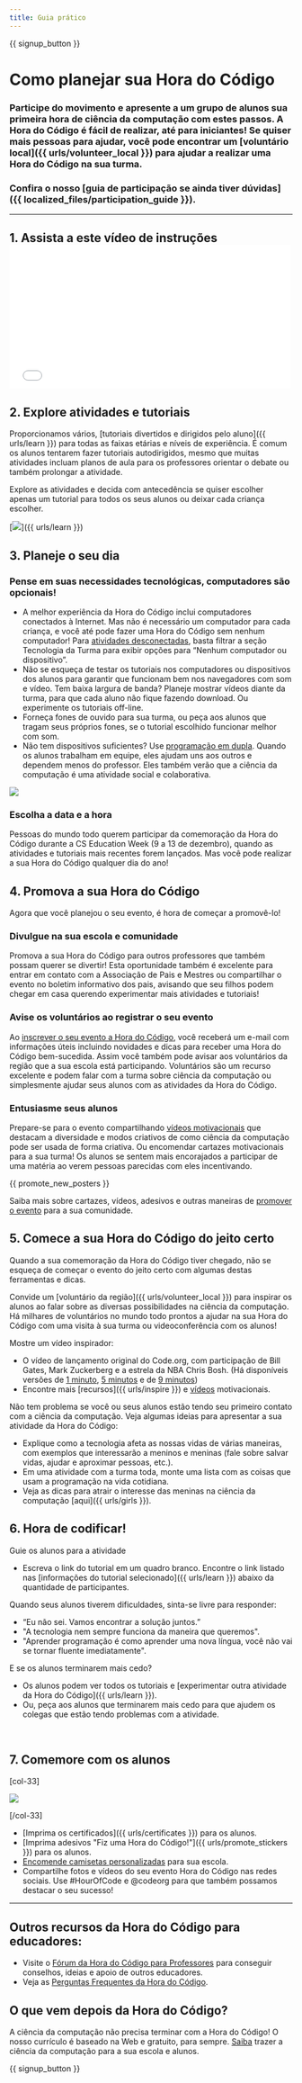 ```yaml
---
title: Guia prático
---
```


{{ signup_button }}

# Como planejar sua Hora do Código

### Participe do movimento e apresente a um grupo de alunos sua primeira hora de ciência da computação com estes passos. A Hora do Código é fácil de realizar, até para iniciantes! Se quiser mais pessoas para ajudar, você pode encontrar um [voluntário local]({{ urls/volunteer_local }}) para ajudar a realizar uma Hora do Código na sua turma.

### Confira o nosso [guia de participação se ainda tiver dúvidas]({{ localized_files/participation_guide }}).

***

## 1. Assista a este vídeo de instruções <iframe width="500" height="255" src="//www.youtube.com/embed/SrnvvWDm73k" frameborder="0" allowfullscreen></iframe>

## 2. Explore atividades e tutoriais

Proporcionamos vários, [tutoriais divertidos e dirigidos pelo aluno]({{ urls/learn }}) para todas as faixas etárias e níveis de experiência. É comum os alunos tentarem fazer tutoriais autodirigidos, mesmo que muitas atividades incluam planos de aula para os professores orientar o debate ou também prolongar a atividade.

Explore as atividades e decida com antecedência se quiser escolher apenas um tutorial para todos os seus alunos ou deixar cada criança escolher.

[<img src="/images/fit-700/tutorials.png" />]({{ urls/learn }})

## 3. Planeje o seu dia

### Pense em suas necessidades tecnológicas, computadores são opcionais!

- A melhor experiência da Hora do Código inclui computadores conectados à Internet. Mas não é necessário um computador para cada criança, e você até pode fazer uma Hora do Código sem nenhum computador! Para [atividades desconectadas](/learn), basta filtrar a seção Tecnologia da Turma para exibir opções para “Nenhum computador ou dispositivo”.
- Não se esqueça de testar os tutoriais nos computadores ou dispositivos dos alunos para garantir que funcionam bem nos navegadores com som e vídeo. Tem baixa largura de banda? Planeje mostrar vídeos diante da turma, para que cada aluno não fique fazendo download. Ou experimente os tutoriais off-line.
- Forneça fones de ouvido para sua turma, ou peça aos alunos que tragam seus próprios fones, se o tutorial escolhido funcionar melhor com som.
- Não tem dispositivos suficientes? Use [programação em dupla](https://www.youtube.com/watch?v=vgkahOzFH2Q). Quando os alunos trabalham em equipe, eles ajudam uns aos outros e dependem menos do professor. Eles também verão que a ciência da computação é uma atividade social e colaborativa.

<img src="/images/fit-350/group_ipad.jpg" />

### Escolha a data e a hora

Pessoas do mundo todo querem participar da comemoração da Hora do Código durante a CS Education Week (9 a 13 de dezembro), quando as atividades e tutoriais mais recentes forem lançados. Mas você pode realizar a sua Hora do Código qualquer dia do ano!

## 4. Promova a sua Hora do Código

Agora que você planejou o seu evento, é hora de começar a promovê-lo!

### Divulgue na sua escola e comunidade

Promova a sua Hora do Código para outros professores que também possam querer se divertir! Esta oportunidade também é excelente para entrar em contato com a Associação de Pais e Mestres ou compartilhar o evento no boletim informativo dos pais, avisando que seu filhos podem chegar em casa querendo experimentar mais atividades e tutoriais!

### Avise os voluntários ao registrar o seu evento

Ao [inscrever o seu evento a Hora do Código](/), você receberá um e-mail com informações úteis incluindo novidades e dicas para receber uma Hora do Código bem-sucedida. Assim você também pode avisar aos voluntários da região que a sua escola está participando. Voluntários são um recurso excelente e podem falar com a turma sobre ciência da computação ou simplesmente ajudar seus alunos com as atividades da Hora do Código.

### Entusiasme seus alunos

Prepare-se para o evento compartilhando [vídeos motivacionais](/promote/resources) que destacam a diversidade e modos criativos de como ciência da computação pode ser usada de forma criativa. Ou encomendar cartazes motivacionais para a sua turma! Os alunos se sentem mais encorajados a participar de uma matéria ao verem pessoas parecidas com eles incentivando.

{{ promote_new_posters }}

Saiba mais sobre cartazes, vídeos, adesivos e outras maneiras de [promover o evento](/promote/resources#posters) para a sua comunidade.

## 5. Comece a sua Hora do Código do jeito certo

Quando a sua comemoração da Hora do Código tiver chegado, não se esqueça de começar o evento do jeito certo com algumas destas ferramentas e dicas.

Convide um [voluntário da região]({{ urls/volunteer_local }}) para inspirar os alunos ao falar sobre as diversas possibilidades na ciência da computação. Há milhares de voluntários no mundo todo prontos a ajudar na sua Hora do Código com uma visita à sua turma ou videoconferência com os alunos!

Mostre um vídeo inspirador:

- O vídeo de lançamento original do Code.org, com participação de Bill Gates, Mark Zuckerberg e a estrela da NBA Chris Bosh. (Há disponíveis versões de [1 minuto](https://www.youtube.com/watch?v=qYZF6oIZtfc), [5 minutos](https://www.youtube.com/watch?v=nKIu9yen5nc) e de [9 minutos](https://www.youtube.com/watch?v=dU1xS07N-FA))
- Encontre mais [recursos]({{ urls/inspire }}) e [vídeos](https://www.youtube.com/playlist?list=PLzdnOPI1iJNfpD8i4Sx7U0y2MccnrNZuP) motivacionais.

Não tem problema se você ou seus alunos estão tendo seu primeiro contato com a ciência da computação. Veja algumas ideias para apresentar a sua atividade da Hora do Código:

- Explique como a tecnologia afeta as nossas vidas de várias maneiras, com exemplos que interessarão a meninos e meninas (fale sobre salvar vidas, ajudar e aproximar pessoas, etc.).
- Em uma atividade com a turma toda, monte uma lista com as coisas que usam a programação na vida cotidiana.
- Veja as dicas para atrair o interesse das meninas na ciência da computação [aqui]({{ urls/girls }}).


## 6. Hora de codificar!

Guie os alunos para a atividade

- Escreva o link do tutorial em um quadro branco. Encontre o link listado nas [informações do tutorial selecionado]({{ urls/learn }}) abaixo da quantidade de participantes.

Quando seus alunos tiverem dificuldades, sinta-se livre para responder:

- “Eu não sei. Vamos encontrar a solução juntos.”
- "A tecnologia nem sempre funciona da maneira que queremos".
- "Aprender programação é como aprender uma nova língua, você não vai se tornar fluente imediatamente".

E se os alunos terminarem mais cedo?

- Os alunos podem ver todos os tutoriais e [experimentar outra atividade da Hora do Código]({{ urls/learn }}).
- Ou, peça aos alunos que terminarem mais cedo para que ajudem os colegas que estão tendo problemas com a atividade.

<p style="clear:both">&nbsp;</p>

## 7. Comemore com os alunos

[col-33]

<img src="/images/fit-300/boy-certificate.jpg" />

[/col-33]

- [Imprima os certificados]({{ urls/certificates }}) para os alunos.
- [Imprima adesivos "Fiz uma Hora do Código!"]({{ urls/promote_stickers }}) para os alunos.
- [Encomende camisetas personalizadas](http://blog.code.org/post/132608499493/hour-of-code-shirts-and-more) para sua escola.
- Compartilhe fotos e vídeos do seu evento Hora do Código nas redes sociais. Use #HourOfCode e @codeorg para que também possamos destacar o seu sucesso!

----

## Outros recursos da Hora do Código para educadores:

- Visite o [Fórum da Hora do Código para Professores](http://forum.code.org/c/plc/hour-of-code) para conseguir conselhos, ideias e apoio de outros educadores.
- Veja as [Perguntas Frequentes da Hora do Código](https://support.code.org/hc/en-us/categories/200147083-Hour-of-Code).

## O que vem depois da Hora do Código?

A ciência da computação não precisa terminar com a Hora do Código! O nosso currículo é baseado na Web e gratuito, para sempre. [Saiba](/beyond) trazer a ciência da computação para a sua escola e alunos.

{{ signup_button }}
